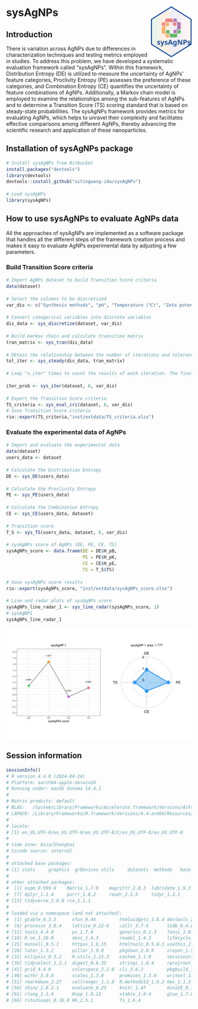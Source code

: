 # sysAgNPs <a href="https://xitingwang-ida.github.io/sysAgNPs/"><img src="man/figures/logo.svg" align="right" height="139" /></a>

## Introduction

There is variation across AgNPs due to differences in characterization techniques and testing metrics employed in studies. To address this problem, we have developed a systematic evaluation framework called "sysAgNPs". Within this framework, Distribution Entropy (DE) is utilized to measure the uncertainty of AgNPs' feature categories, Proclivity Entropy (PE) assesses the preference of these categories, and Combination Entropy (CE) quantifies the uncertainty of feature combinations of AgNPs. Additionally, a Markov chain model is employed to examine the relationships among the sub-features of AgNPs and to determine a Transition Score (TS) scoring standard that is based on steady-state probabilities. The sysAgNPs framework provides metrics for evaluating AgNPs, which helps to unravel their complexity and facilitates effective comparisons among different AgNPs, thereby advancing the scientific research and application of these nanoparticles.

## Installation of sysAgNPs package

```R
# Install sysAgNPs from Bitbucket
install.packages("devtools")
library(devtools)
devtools::install_github("xitingwang-ida/sysAgNPs")

# Load sysAgNPs
library(sysAgNPs)
```

## How to use sysAgNPs to evaluate AgNPs data
All the approaches of sysAgNPs are implemented as a software package that handles all the different steps of the framework creation process and makes it easy to evaluate AgNPs experimental data by adjusting a few parameters.

### Build Transition Score criteria

```R
# Import AgNPs dataset to build Transition Score criteria
data(dataset)

# Select the columns to be discretized
var_dis <- c("Synthesis methods", "pH", "Temperature (℃)", "Zeta potential (mV)","Size (nm)", "Shape", "Applications")

# Convert categorical variables into discrete variables
dis_data <- sys_discretize(dataset, var_dis)

# Build markov chain and calculate transition matrix
tran_matrix <- sys_tran(dis_data)

# Obtain the relationship between the number of iterations and tolerance
tol_iter <- sys_steady(dis_data, tran_matrix)

# Loop "n_iter" times to count the results of each iteration. The final steady-state result is reached when the number of iterations is "n_iter"

iter_prob <- sys_iter(dataset, 6, var_dis)

# Export the Transition Score criteria
TS_criteria <- sys_eval_cri(dataset, 6, var_dis)
# Save Transition Score criteria
rio::export(TS_criteria,"inst/extdata/TS_criteria.xlsx")
```

### Evaluate the experimental data of AgNPs

```R
# Import and evaluate the experimental data
data(dataset)
users_data <- dataset

# Calculate the Distribution Entropy
DE <- sys_DE(users_data)

# Calculate the Proclivity Entropy
PE <- sys_PE(users_data)

# Calculate the Combination Entropy
CE <- sys_CE(users_data, dataset)

# Transition score
T_S <- sys_TS(users_data, dataset, 6, var_dis)

# sysAgNPs score of AgNPs (DE, PE, CE, TS)
sysAgNPs_score <- data.frame(DE = DE$H_pB,
                             PE = PE$H_pK,
                             CE = CE$H_pE,
                             TS = T_S$TS)

# Save sysAgNPs score results
rio::export(sysAgNPs_score, "inst/extdata/sysAgNPs_score.xlsx")

# Line and radar plots of sysAgNPs score                            
sysAgNPs_line_radar_1 <- sys_line_radar(sysAgNPs_score, 1)
# sysAgNP1
sysAgNPs_line_radar_1
```
![](man/figures/sysAgNP1.png)<!-- -->

## Session information
```R
sessionInfo()
# R version 4.4.0 (2024-04-24)
# Platform: aarch64-apple-darwin20
# Running under: macOS Sonoma 14.4.1
# 
# Matrix products: default
# BLAS:   /System/Library/Frameworks/Accelerate.framework/Versions/A/Frameworks/vecLib.framework/Versions/A/libBLAS.dylib 
# LAPACK: /Library/Frameworks/R.framework/Versions/4.4-arm64/Resources/lib/libRlapack.dylib;  LAPACK version 3.12.0
# 
# locale:
# [1] en_US.UTF-8/en_US.UTF-8/en_US.UTF-8/C/en_US.UTF-8/en_US.UTF-8
# 
# time zone: Asia/Shanghai
# tzcode source: internal
# 
# attached base packages:
# [1] stats     graphics  grDevices utils     datasets  methods   base     
# 
# other attached packages:
#  [1] expm_0.999-9    Matrix_1.7-0    magrittr_2.0.3  lubridate_1.9.3 forcats_1.0.0   stringr_1.5.1  
#  [7] dplyr_1.1.4     purrr_1.0.2     readr_2.1.5     tidyr_1.3.1     tibble_3.2.1    ggplot2_3.5.1  
# [13] tidyverse_2.0.0 rio_1.1.1      
# 
# loaded via a namespace (and not attached):
#  [1] gtable_0.3.5      xfun_0.44         htmlwidgets_1.6.4 devtools_2.4.5    remotes_2.5.0    
#  [6] processx_3.8.4    lattice_0.22-6    callr_3.7.6       tzdb_0.4.0        vctrs_0.6.5      
# [11] tools_4.4.0       ps_1.7.6          generics_0.1.3    fansi_1.0.6       pkgconfig_2.0.3  
# [16] R.oo_1.26.0       desc_1.4.3        readxl_1.4.3      lifecycle_1.0.4   compiler_4.4.0   
# [21] munsell_0.5.1     httpuv_1.6.15     htmltools_0.5.8.1 usethis_2.2.3     yaml_2.3.8       
# [26] later_1.3.2       pillar_1.9.0      pkgdown_2.0.9     crayon_1.5.2      urlchecker_1.0.1 
# [31] ellipsis_0.3.2    R.utils_2.12.3    cachem_1.1.0      sessioninfo_1.2.2 mime_0.12        
# [36] tidyselect_1.2.1  digest_0.6.35     stringi_1.8.4     rprojroot_2.0.4   fastmap_1.2.0    
# [41] grid_4.4.0        colorspace_2.1-0  cli_3.6.2         pkgbuild_1.4.4    utf8_1.2.4       
# [46] withr_3.0.0       scales_1.3.0      promises_1.3.0    writexl_1.5.0     timechange_0.3.0 
# [51] rmarkdown_2.27    cellranger_1.1.0  R.methodsS3_1.8.2 hms_1.1.3         memoise_2.0.1    
# [56] shiny_1.8.1.1     evaluate_0.23     knitr_1.47        miniUI_0.1.1.1    profvis_0.3.8    
# [61] rlang_1.1.4       Rcpp_1.0.12       xtable_1.8-4      glue_1.7.0        pkgload_1.3.4    
# [66] rstudioapi_0.16.0 R6_2.5.1          fs_1.6.4
```

